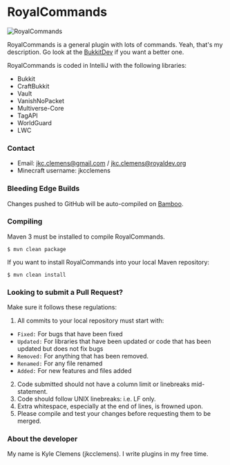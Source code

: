 RoyalCommands
=============

![RoyalCommands](http://dev.bukkit.org/media/images/56/527/RoyalCommandsLogo.png)

RoyalCommands is a general plugin with lots of commands. Yeah, that's my description. Go look at the [BukkitDev](http://dev.bukkit.org/server-mods/royalcommands) if you want a better one.

RoyalCommands is coded in IntelliJ with the following libraries:

 * Bukkit
 * CraftBukkit
 * Vault
 * VanishNoPacket
 * Multiverse-Core
 * TagAPI
 * WorldGuard
 * LWC

### Contact

 * Email: jkc.clemens@gmail.com / jkc.clemens@royaldev.org
 * Minecraft username: jkcclemens

### Bleeding Edge Builds

Changes pushed to GitHub will be auto-compiled on [Bamboo](http://ci.royaldev.org).

### Compiling

Maven 3 must be installed to compile RoyalCommands.

```$ mvn clean package```

If you want to install RoyalCommands into your local Maven repository:

```$ mvn clean install```

### Looking to submit a Pull Request?

Make sure it follows these regulations:

 1. All commits to your local repository must start with:
   * ```Fixed:``` For bugs that have been fixed
   * ```Updated:``` For libraries that have been updated or code that has been updated but does not fix bugs
   * ```Removed:``` For anything that has been removed.
   * ```Renamed:``` For any file renamed
   * ```Added:``` For new features and files added
 2. Code submitted should not have a column limit or linebreaks mid-statement.
 3. Code should follow UNIX linebreaks: i.e. LF only.
 4. Extra whitespace, especially at the end of lines, is frowned upon.
 5. Please compile and test your changes before requesting them to be merged.

### About the developer

My name is Kyle Clemens (jkcclemens). I write plugins in my free time.
